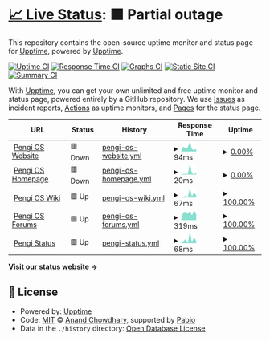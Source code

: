 # [📈 Live Status](https://pengios.github.io): <!--live status--> **🟧 Partial outage**

This repository contains the open-source uptime monitor and status page for [Upptime](https://upptime.js.org), powered by [Upptime](https://github.com/upptime/upptime).

[![Uptime CI](https://github.com/PengiOS/pengistatus/workflows/Uptime%20CI/badge.svg)](https://github.com/PengiOS/pengistatus/actions?query=workflow%3A%22Uptime+CI%22)
[![Response Time CI](https://github.com/PengiOS/pengistatus/workflows/Response%20Time%20CI/badge.svg)](https://github.com/PengiOS/pengistatus/actions?query=workflow%3A%22Response+Time+CI%22)
[![Graphs CI](https://github.com/PengiOS/pengistatus/workflows/Graphs%20CI/badge.svg)](https://github.com/PengiOS/pengistatus/actions?query=workflow%3A%22Graphs+CI%22)
[![Static Site CI](https://github.com/PengiOS/pengistatus/workflows/Static%20Site%20CI/badge.svg)](https://github.com/PengiOS/pengistatus/actions?query=workflow%3A%22Static+Site+CI%22)
[![Summary CI](https://github.com/PengiOS/pengistatus/workflows/Summary%20CI/badge.svg)](https://github.com/PengiOS/pengistatus/actions?query=workflow%3A%22Summary+CI%22)

With [Upptime](https://upptime.js.org), you can get your own unlimited and free uptime monitor and status page, powered entirely by a GitHub repository. We use [Issues](https://github.com/upptime/upptime/issues) as incident reports, [Actions](https://github.com/PengiOS/pengistatus/actions) as uptime monitors, and [Pages](https://pengios.github.io) for the status page.

<!--start: status pages-->
<!-- This summary is generated by Upptime (https://github.com/upptime/upptime) -->
<!-- Do not edit this manually, your changes will be overwritten -->
<!-- prettier-ignore -->
| URL | Status | History | Response Time | Uptime |
| --- | ------ | ------- | ------------- | ------ |
| <img alt="" src="https://icons.duckduckgo.com/ip3/pengios.github.io.ico" height="13"> [Pengi OS Website](https://pengios.github.io) | 🟥 Down | [pengi-os-website.yml](https://github.com/PengiOS/status/commits/HEAD/history/pengi-os-website.yml) | <details><summary><img alt="Response time graph" src="./graphs/pengi-os-website/response-time-week.png" height="20"> 94ms</summary><br><a href="https://pengios.github.io/history/pengi-os-website"><img alt="Response time 94" src="https://img.shields.io/endpoint?url=https%3A%2F%2Fraw.githubusercontent.com%2FPengiOS%2Fstatus%2FHEAD%2Fapi%2Fpengi-os-website%2Fresponse-time.json"></a><br><a href="https://pengios.github.io/history/pengi-os-website"><img alt="24-hour response time 62" src="https://img.shields.io/endpoint?url=https%3A%2F%2Fraw.githubusercontent.com%2FPengiOS%2Fstatus%2FHEAD%2Fapi%2Fpengi-os-website%2Fresponse-time-day.json"></a><br><a href="https://pengios.github.io/history/pengi-os-website"><img alt="7-day response time 94" src="https://img.shields.io/endpoint?url=https%3A%2F%2Fraw.githubusercontent.com%2FPengiOS%2Fstatus%2FHEAD%2Fapi%2Fpengi-os-website%2Fresponse-time-week.json"></a><br><a href="https://pengios.github.io/history/pengi-os-website"><img alt="30-day response time 106" src="https://img.shields.io/endpoint?url=https%3A%2F%2Fraw.githubusercontent.com%2FPengiOS%2Fstatus%2FHEAD%2Fapi%2Fpengi-os-website%2Fresponse-time-month.json"></a><br><a href="https://pengios.github.io/history/pengi-os-website"><img alt="1-year response time 94" src="https://img.shields.io/endpoint?url=https%3A%2F%2Fraw.githubusercontent.com%2FPengiOS%2Fstatus%2FHEAD%2Fapi%2Fpengi-os-website%2Fresponse-time-year.json"></a></details> | <details><summary><a href="https://pengios.github.io/history/pengi-os-website">0.00%</a></summary><a href="https://pengios.github.io/history/pengi-os-website"><img alt="All-time uptime 21.98%" src="https://img.shields.io/endpoint?url=https%3A%2F%2Fraw.githubusercontent.com%2FPengiOS%2Fstatus%2FHEAD%2Fapi%2Fpengi-os-website%2Fuptime.json"></a><br><a href="https://pengios.github.io/history/pengi-os-website"><img alt="24-hour uptime 0.00%" src="https://img.shields.io/endpoint?url=https%3A%2F%2Fraw.githubusercontent.com%2FPengiOS%2Fstatus%2FHEAD%2Fapi%2Fpengi-os-website%2Fuptime-day.json"></a><br><a href="https://pengios.github.io/history/pengi-os-website"><img alt="7-day uptime 0.00%" src="https://img.shields.io/endpoint?url=https%3A%2F%2Fraw.githubusercontent.com%2FPengiOS%2Fstatus%2FHEAD%2Fapi%2Fpengi-os-website%2Fuptime-week.json"></a><br><a href="https://pengios.github.io/history/pengi-os-website"><img alt="30-day uptime 0.00%" src="https://img.shields.io/endpoint?url=https%3A%2F%2Fraw.githubusercontent.com%2FPengiOS%2Fstatus%2FHEAD%2Fapi%2Fpengi-os-website%2Fuptime-month.json"></a><br><a href="https://pengios.github.io/history/pengi-os-website"><img alt="1-year uptime 21.98%" src="https://img.shields.io/endpoint?url=https%3A%2F%2Fraw.githubusercontent.com%2FPengiOS%2Fstatus%2FHEAD%2Fapi%2Fpengi-os-website%2Fuptime-year.json"></a></details>
| <img alt="" src="https://icons.duckduckgo.com/ip3/pengios.github.io.ico" height="13"> [Pengi OS Homepage](https://pengios.github.io/homepage) | 🟥 Down | [pengi-os-homepage.yml](https://github.com/PengiOS/status/commits/HEAD/history/pengi-os-homepage.yml) | <details><summary><img alt="Response time graph" src="./graphs/pengi-os-homepage/response-time-week.png" height="20"> 20ms</summary><br><a href="https://pengios.github.io/history/pengi-os-homepage"><img alt="Response time 54" src="https://img.shields.io/endpoint?url=https%3A%2F%2Fraw.githubusercontent.com%2FPengiOS%2Fstatus%2FHEAD%2Fapi%2Fpengi-os-homepage%2Fresponse-time.json"></a><br><a href="https://pengios.github.io/history/pengi-os-homepage"><img alt="24-hour response time 16" src="https://img.shields.io/endpoint?url=https%3A%2F%2Fraw.githubusercontent.com%2FPengiOS%2Fstatus%2FHEAD%2Fapi%2Fpengi-os-homepage%2Fresponse-time-day.json"></a><br><a href="https://pengios.github.io/history/pengi-os-homepage"><img alt="7-day response time 20" src="https://img.shields.io/endpoint?url=https%3A%2F%2Fraw.githubusercontent.com%2FPengiOS%2Fstatus%2FHEAD%2Fapi%2Fpengi-os-homepage%2Fresponse-time-week.json"></a><br><a href="https://pengios.github.io/history/pengi-os-homepage"><img alt="30-day response time 38" src="https://img.shields.io/endpoint?url=https%3A%2F%2Fraw.githubusercontent.com%2FPengiOS%2Fstatus%2FHEAD%2Fapi%2Fpengi-os-homepage%2Fresponse-time-month.json"></a><br><a href="https://pengios.github.io/history/pengi-os-homepage"><img alt="1-year response time 54" src="https://img.shields.io/endpoint?url=https%3A%2F%2Fraw.githubusercontent.com%2FPengiOS%2Fstatus%2FHEAD%2Fapi%2Fpengi-os-homepage%2Fresponse-time-year.json"></a></details> | <details><summary><a href="https://pengios.github.io/history/pengi-os-homepage">0.00%</a></summary><a href="https://pengios.github.io/history/pengi-os-homepage"><img alt="All-time uptime 23.02%" src="https://img.shields.io/endpoint?url=https%3A%2F%2Fraw.githubusercontent.com%2FPengiOS%2Fstatus%2FHEAD%2Fapi%2Fpengi-os-homepage%2Fuptime.json"></a><br><a href="https://pengios.github.io/history/pengi-os-homepage"><img alt="24-hour uptime 0.00%" src="https://img.shields.io/endpoint?url=https%3A%2F%2Fraw.githubusercontent.com%2FPengiOS%2Fstatus%2FHEAD%2Fapi%2Fpengi-os-homepage%2Fuptime-day.json"></a><br><a href="https://pengios.github.io/history/pengi-os-homepage"><img alt="7-day uptime 0.00%" src="https://img.shields.io/endpoint?url=https%3A%2F%2Fraw.githubusercontent.com%2FPengiOS%2Fstatus%2FHEAD%2Fapi%2Fpengi-os-homepage%2Fuptime-week.json"></a><br><a href="https://pengios.github.io/history/pengi-os-homepage"><img alt="30-day uptime 0.00%" src="https://img.shields.io/endpoint?url=https%3A%2F%2Fraw.githubusercontent.com%2FPengiOS%2Fstatus%2FHEAD%2Fapi%2Fpengi-os-homepage%2Fuptime-month.json"></a><br><a href="https://pengios.github.io/history/pengi-os-homepage"><img alt="1-year uptime 23.02%" src="https://img.shields.io/endpoint?url=https%3A%2F%2Fraw.githubusercontent.com%2FPengiOS%2Fstatus%2FHEAD%2Fapi%2Fpengi-os-homepage%2Fuptime-year.json"></a></details>
| <img alt="" src="https://icons.duckduckgo.com/ip3/pengios.github.io.ico" height="13"> [Pengi OS Wiki](Https://pengios.github.io/wiki) | 🟩 Up | [pengi-os-wiki.yml](https://github.com/PengiOS/status/commits/HEAD/history/pengi-os-wiki.yml) | <details><summary><img alt="Response time graph" src="./graphs/pengi-os-wiki/response-time-week.png" height="20"> 67ms</summary><br><a href="https://pengios.github.io/history/pengi-os-wiki"><img alt="Response time 88" src="https://img.shields.io/endpoint?url=https%3A%2F%2Fraw.githubusercontent.com%2FPengiOS%2Fstatus%2FHEAD%2Fapi%2Fpengi-os-wiki%2Fresponse-time.json"></a><br><a href="https://pengios.github.io/history/pengi-os-wiki"><img alt="24-hour response time 45" src="https://img.shields.io/endpoint?url=https%3A%2F%2Fraw.githubusercontent.com%2FPengiOS%2Fstatus%2FHEAD%2Fapi%2Fpengi-os-wiki%2Fresponse-time-day.json"></a><br><a href="https://pengios.github.io/history/pengi-os-wiki"><img alt="7-day response time 67" src="https://img.shields.io/endpoint?url=https%3A%2F%2Fraw.githubusercontent.com%2FPengiOS%2Fstatus%2FHEAD%2Fapi%2Fpengi-os-wiki%2Fresponse-time-week.json"></a><br><a href="https://pengios.github.io/history/pengi-os-wiki"><img alt="30-day response time 97" src="https://img.shields.io/endpoint?url=https%3A%2F%2Fraw.githubusercontent.com%2FPengiOS%2Fstatus%2FHEAD%2Fapi%2Fpengi-os-wiki%2Fresponse-time-month.json"></a><br><a href="https://pengios.github.io/history/pengi-os-wiki"><img alt="1-year response time 88" src="https://img.shields.io/endpoint?url=https%3A%2F%2Fraw.githubusercontent.com%2FPengiOS%2Fstatus%2FHEAD%2Fapi%2Fpengi-os-wiki%2Fresponse-time-year.json"></a></details> | <details><summary><a href="https://pengios.github.io/history/pengi-os-wiki">100.00%</a></summary><a href="https://pengios.github.io/history/pengi-os-wiki"><img alt="All-time uptime 100.00%" src="https://img.shields.io/endpoint?url=https%3A%2F%2Fraw.githubusercontent.com%2FPengiOS%2Fstatus%2FHEAD%2Fapi%2Fpengi-os-wiki%2Fuptime.json"></a><br><a href="https://pengios.github.io/history/pengi-os-wiki"><img alt="24-hour uptime 100.00%" src="https://img.shields.io/endpoint?url=https%3A%2F%2Fraw.githubusercontent.com%2FPengiOS%2Fstatus%2FHEAD%2Fapi%2Fpengi-os-wiki%2Fuptime-day.json"></a><br><a href="https://pengios.github.io/history/pengi-os-wiki"><img alt="7-day uptime 100.00%" src="https://img.shields.io/endpoint?url=https%3A%2F%2Fraw.githubusercontent.com%2FPengiOS%2Fstatus%2FHEAD%2Fapi%2Fpengi-os-wiki%2Fuptime-week.json"></a><br><a href="https://pengios.github.io/history/pengi-os-wiki"><img alt="30-day uptime 100.00%" src="https://img.shields.io/endpoint?url=https%3A%2F%2Fraw.githubusercontent.com%2FPengiOS%2Fstatus%2FHEAD%2Fapi%2Fpengi-os-wiki%2Fuptime-month.json"></a><br><a href="https://pengios.github.io/history/pengi-os-wiki"><img alt="1-year uptime 100.00%" src="https://img.shields.io/endpoint?url=https%3A%2F%2Fraw.githubusercontent.com%2FPengiOS%2Fstatus%2FHEAD%2Fapi%2Fpengi-os-wiki%2Fuptime-year.json"></a></details>
| <img alt="" src="https://icons.duckduckgo.com/ip3/github.com.ico" height="13"> [Pengi OS Forums](https://github.com/PengiOS/Forums/discussions) | 🟩 Up | [pengi-os-forums.yml](https://github.com/PengiOS/status/commits/HEAD/history/pengi-os-forums.yml) | <details><summary><img alt="Response time graph" src="./graphs/pengi-os-forums/response-time-week.png" height="20"> 319ms</summary><br><a href="https://pengios.github.io/history/pengi-os-forums"><img alt="Response time 422" src="https://img.shields.io/endpoint?url=https%3A%2F%2Fraw.githubusercontent.com%2FPengiOS%2Fstatus%2FHEAD%2Fapi%2Fpengi-os-forums%2Fresponse-time.json"></a><br><a href="https://pengios.github.io/history/pengi-os-forums"><img alt="24-hour response time 256" src="https://img.shields.io/endpoint?url=https%3A%2F%2Fraw.githubusercontent.com%2FPengiOS%2Fstatus%2FHEAD%2Fapi%2Fpengi-os-forums%2Fresponse-time-day.json"></a><br><a href="https://pengios.github.io/history/pengi-os-forums"><img alt="7-day response time 319" src="https://img.shields.io/endpoint?url=https%3A%2F%2Fraw.githubusercontent.com%2FPengiOS%2Fstatus%2FHEAD%2Fapi%2Fpengi-os-forums%2Fresponse-time-week.json"></a><br><a href="https://pengios.github.io/history/pengi-os-forums"><img alt="30-day response time 372" src="https://img.shields.io/endpoint?url=https%3A%2F%2Fraw.githubusercontent.com%2FPengiOS%2Fstatus%2FHEAD%2Fapi%2Fpengi-os-forums%2Fresponse-time-month.json"></a><br><a href="https://pengios.github.io/history/pengi-os-forums"><img alt="1-year response time 422" src="https://img.shields.io/endpoint?url=https%3A%2F%2Fraw.githubusercontent.com%2FPengiOS%2Fstatus%2FHEAD%2Fapi%2Fpengi-os-forums%2Fresponse-time-year.json"></a></details> | <details><summary><a href="https://pengios.github.io/history/pengi-os-forums">100.00%</a></summary><a href="https://pengios.github.io/history/pengi-os-forums"><img alt="All-time uptime 99.99%" src="https://img.shields.io/endpoint?url=https%3A%2F%2Fraw.githubusercontent.com%2FPengiOS%2Fstatus%2FHEAD%2Fapi%2Fpengi-os-forums%2Fuptime.json"></a><br><a href="https://pengios.github.io/history/pengi-os-forums"><img alt="24-hour uptime 100.00%" src="https://img.shields.io/endpoint?url=https%3A%2F%2Fraw.githubusercontent.com%2FPengiOS%2Fstatus%2FHEAD%2Fapi%2Fpengi-os-forums%2Fuptime-day.json"></a><br><a href="https://pengios.github.io/history/pengi-os-forums"><img alt="7-day uptime 100.00%" src="https://img.shields.io/endpoint?url=https%3A%2F%2Fraw.githubusercontent.com%2FPengiOS%2Fstatus%2FHEAD%2Fapi%2Fpengi-os-forums%2Fuptime-week.json"></a><br><a href="https://pengios.github.io/history/pengi-os-forums"><img alt="30-day uptime 100.00%" src="https://img.shields.io/endpoint?url=https%3A%2F%2Fraw.githubusercontent.com%2FPengiOS%2Fstatus%2FHEAD%2Fapi%2Fpengi-os-forums%2Fuptime-month.json"></a><br><a href="https://pengios.github.io/history/pengi-os-forums"><img alt="1-year uptime 99.99%" src="https://img.shields.io/endpoint?url=https%3A%2F%2Fraw.githubusercontent.com%2FPengiOS%2Fstatus%2FHEAD%2Fapi%2Fpengi-os-forums%2Fuptime-year.json"></a></details>
| <img alt="" src="https://icons.duckduckgo.com/ip3/pengios.github.io.ico" height="13"> [Pengi Status](https://pengios.github.io/status) | 🟩 Up | [pengi-status.yml](https://github.com/PengiOS/status/commits/HEAD/history/pengi-status.yml) | <details><summary><img alt="Response time graph" src="./graphs/pengi-status/response-time-week.png" height="20"> 68ms</summary><br><a href="https://pengios.github.io/history/pengi-status"><img alt="Response time 86" src="https://img.shields.io/endpoint?url=https%3A%2F%2Fraw.githubusercontent.com%2FPengiOS%2Fstatus%2FHEAD%2Fapi%2Fpengi-status%2Fresponse-time.json"></a><br><a href="https://pengios.github.io/history/pengi-status"><img alt="24-hour response time 39" src="https://img.shields.io/endpoint?url=https%3A%2F%2Fraw.githubusercontent.com%2FPengiOS%2Fstatus%2FHEAD%2Fapi%2Fpengi-status%2Fresponse-time-day.json"></a><br><a href="https://pengios.github.io/history/pengi-status"><img alt="7-day response time 68" src="https://img.shields.io/endpoint?url=https%3A%2F%2Fraw.githubusercontent.com%2FPengiOS%2Fstatus%2FHEAD%2Fapi%2Fpengi-status%2Fresponse-time-week.json"></a><br><a href="https://pengios.github.io/history/pengi-status"><img alt="30-day response time 101" src="https://img.shields.io/endpoint?url=https%3A%2F%2Fraw.githubusercontent.com%2FPengiOS%2Fstatus%2FHEAD%2Fapi%2Fpengi-status%2Fresponse-time-month.json"></a><br><a href="https://pengios.github.io/history/pengi-status"><img alt="1-year response time 86" src="https://img.shields.io/endpoint?url=https%3A%2F%2Fraw.githubusercontent.com%2FPengiOS%2Fstatus%2FHEAD%2Fapi%2Fpengi-status%2Fresponse-time-year.json"></a></details> | <details><summary><a href="https://pengios.github.io/history/pengi-status">100.00%</a></summary><a href="https://pengios.github.io/history/pengi-status"><img alt="All-time uptime 100.00%" src="https://img.shields.io/endpoint?url=https%3A%2F%2Fraw.githubusercontent.com%2FPengiOS%2Fstatus%2FHEAD%2Fapi%2Fpengi-status%2Fuptime.json"></a><br><a href="https://pengios.github.io/history/pengi-status"><img alt="24-hour uptime 100.00%" src="https://img.shields.io/endpoint?url=https%3A%2F%2Fraw.githubusercontent.com%2FPengiOS%2Fstatus%2FHEAD%2Fapi%2Fpengi-status%2Fuptime-day.json"></a><br><a href="https://pengios.github.io/history/pengi-status"><img alt="7-day uptime 100.00%" src="https://img.shields.io/endpoint?url=https%3A%2F%2Fraw.githubusercontent.com%2FPengiOS%2Fstatus%2FHEAD%2Fapi%2Fpengi-status%2Fuptime-week.json"></a><br><a href="https://pengios.github.io/history/pengi-status"><img alt="30-day uptime 100.00%" src="https://img.shields.io/endpoint?url=https%3A%2F%2Fraw.githubusercontent.com%2FPengiOS%2Fstatus%2FHEAD%2Fapi%2Fpengi-status%2Fuptime-month.json"></a><br><a href="https://pengios.github.io/history/pengi-status"><img alt="1-year uptime 100.00%" src="https://img.shields.io/endpoint?url=https%3A%2F%2Fraw.githubusercontent.com%2FPengiOS%2Fstatus%2FHEAD%2Fapi%2Fpengi-status%2Fuptime-year.json"></a></details>

<!--end: status pages-->

[**Visit our status website →**](https://pengios.github.io)

## 📄 License

- Powered by: [Upptime](https://github.com/upptime/upptime)
- Code: [MIT](./LICENSE) © [Anand Chowdhary](https://anandchowdhary.com), supported by [Pabio](https://pabio.com)
- Data in the `./history` directory: [Open Database License](https://opendatacommons.org/licenses/odbl/1-0/)
